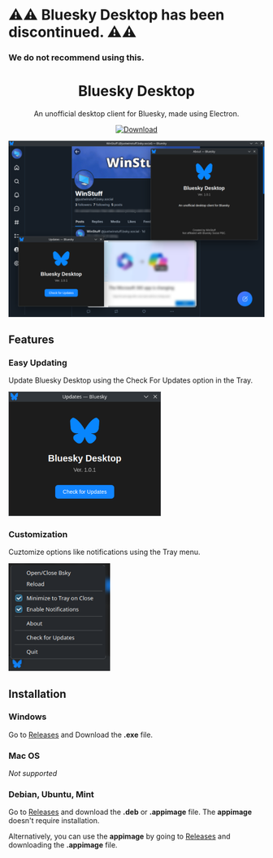 # ⚠️⚠️ Bluesky Desktop has been discontinued. ⚠️⚠️
### We do not recommend using this.

<div align="center">
<h1>Bluesky Desktop</h1>

<p>An unofficial desktop client for Bluesky, made using Electron.</p>

[![Download](https://gist.githubusercontent.com/cxmeel/0dbc95191f239b631c3874f4ccf114e2/raw/download.svg)](https://github.com/enderfoxbg/bsky?tab=readme-ov-file#installation)
</div>

![Preview](https://raw.githubusercontent.com/enderfoxbg/bsky/refs/heads/main/imgs/preview.png)

## Features

### Easy Updating
Update Bluesky Desktop using the Check For Updates option in the Tray.

<img src="https://raw.githubusercontent.com/enderfoxbg/bsky/refs/heads/main/imgs/updates.png" alt="Easy Updating" width="300"/>

### Customization
Cuztomize options like notifications using the Tray menu.

<img src="https://raw.githubusercontent.com/enderfoxbg/bsky/refs/heads/main/imgs/tray.png" alt="Customization" width="200"/>

## Installation

### Windows
Go to [Releases](https://github.com/enderfoxbg/bsky/releases/latest) and Download the **.exe** file.

### Mac OS
*Not supported*

### Debian, Ubuntu, Mint
Go to [Releases](https://github.com/enderfoxbg/bsky/releases/latest) and download the **.deb** or **.appimage** file. The **appimage** doesn't require installation.

Alternatively, you can use the **appimage** by going to [Releases](https://github.com/enderfoxbg/bsky/releases/latest) and downloading the **.appimage** file.
